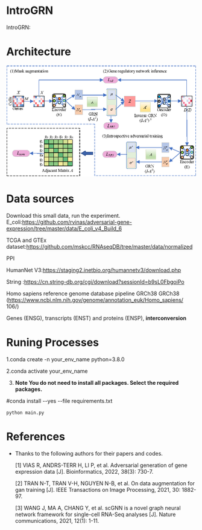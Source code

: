 # IntroGRN
IntroGRN: 

# Architecture

![MDWGANGP2](/images/IntroGRN_arc.png)

# Data sources
Download this small data, run the experiment.
E_coli:https://github.com/rvinas/adversarial-gene-expression/tree/master/data/E_coli_v4_Build_6

TCGA and GTEx dataset:https://github.com/mskcc/RNAseqDB/tree/master/data/normalized

PPI

HumanNet V3:https://staging2.inetbio.org/humannetv3/download.php

String :https://cn.string-db.org/cgi/download?sessionId=b9sL0FbgoiPo



Homo sapiens reference genome database pipeline GRCh38 GRCh38 (https://www.ncbi.nlm.nih.gov/genome/annotation_euk/Homo_sapiens/ 106/) 

Genes (ENSG), transcripts (ENST) and proteins (ENSP),  **interconversion**

# Runing Processes

1.conda create -n your_env_name python=3.8.0

2.conda activate your_env_name

3. **Note You do not need to install all packages. Select the required packages.**

  #conda install --yes --file requirements.txt

```
python main.py
```



# References

- Thanks to the following authors for their papers and codes.

  [1] VIAS R, ANDRS-TERR H, LI P, et al. Adversarial generation of gene expression data [J]. Bioinformatics, 2022, 38(3): 730-7.

  [2] TRAN N-T, TRAN V-H, NGUYEN N-B, et al. On data augmentation for gan training [J]. IEEE Transactions on Image Processing, 2021, 30: 1882-97.

  [3] WANG J, MA A, CHANG Y, et al. scGNN is a novel graph neural network framework for single-cell RNA-Seq analyses [J]. Nature communications, 2021, 12(1): 1-11.

  
